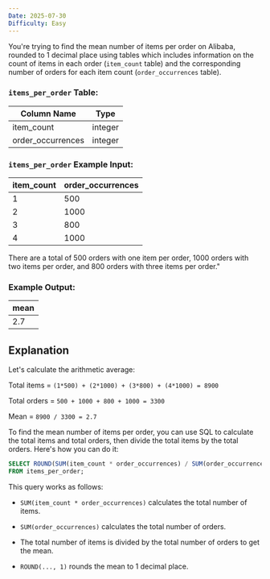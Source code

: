 ```yaml
---
Date: 2025-07-30
Difficulty: Easy
---
```

You're trying to find the mean number of items per order on Alibaba, rounded to 1 decimal place using tables which includes information on the count of items in each order (`item_count` table) and the corresponding number of orders for each item count (`order_occurrences` table).

### `items_per_order` Table:

|Column Name|Type|
|---|---|
|item_count|integer|
|order_occurrences|integer|

### `items_per_order` Example Input:

|item_count|order_occurrences|
|---|---|
|1|500|
|2|1000|
|3|800|
|4|1000|

There are a total of 500 orders with one item per order, 1000 orders with two items per order, and 800 orders with three items per order."

### Example Output:

|mean|
|---|
|2.7|

## Explanation

Let's calculate the arithmetic average:

Total items = `(1*500) + (2*1000) + (3*800) + (4*1000) = 8900`

Total orders = `500 + 1000 + 800 + 1000 = 3300`

Mean = `8900 / 3300 = 2.7`

To find the mean number of items per order, you can use SQL to calculate the total items and total orders, then divide the total items by the total orders. Here's how you can do it:

```SQL
SELECT ROUND(SUM(item_count * order_occurrences) / SUM(order_occurrences), 1) AS mean
FROM items_per_order;
```

This query works as follows:

- `SUM(item_count * order_occurrences)` calculates the total number of items.

- `SUM(order_occurrences)` calculates the total number of orders.

- The total number of items is divided by the total number of orders to get the mean.

- `ROUND(..., 1)` rounds the mean to 1 decimal place.